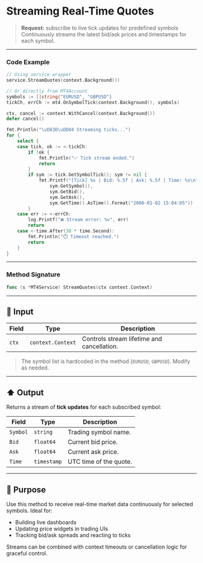 # Streaming Real-Time Quotes

> **Request:** subscribe to live tick updates for predefined symbols
> Continuously streams the latest bid/ask prices and timestamps for each symbol.

---

### Code Example

```go
// Using service wrapper
service.StreamQuotes(context.Background())

// Or directly from MT4Account
symbols := []string{"EURUSD", "GBPUSD"}
tickCh, errCh := mt4.OnSymbolTick(context.Background(), symbols)

ctx, cancel := context.WithCancel(context.Background())
defer cancel()

fmt.Println("\uD83D\uDD04 Streaming ticks...")
for {
    select {
    case tick, ok := <-tickCh:
        if !ok {
            fmt.Println("✅ Tick stream ended.")
            return
        }
        if sym := tick.GetSymbolTick(); sym != nil {
            fmt.Printf("[Tick] %s | Bid: %.5f | Ask: %.5f | Time: %s\n",
                sym.GetSymbol(),
                sym.GetBid(),
                sym.GetAsk(),
                sym.GetTime().AsTime().Format("2006-01-02 15:04:05"))
        }
    case err := <-errCh:
        log.Printf("❌ Stream error: %v", err)
        return
    case <-time.After(30 * time.Second):
        fmt.Println("⏱️ Timeout reached.")
        return
    }
}
```

---

### Method Signature

```go
func (s *MT4Service) StreamQuotes(ctx context.Context)
```

---

## 🔽 Input

| Field | Type              | Description                                |
| ----- | ----------------- | ------------------------------------------ |
| `ctx` | `context.Context` | Controls stream lifetime and cancellation. |

> The symbol list is hardcoded in the method (`EURUSD`, `GBPUSD`). Modify as needed.

---

## ⬆️ Output

Returns a stream of **tick updates** for each subscribed symbol:

| Field    | Type        | Description            |
| -------- | ----------- | ---------------------- |
| `Symbol` | `string`    | Trading symbol name.   |
| `Bid`    | `float64`   | Current bid price.     |
| `Ask`    | `float64`   | Current ask price.     |
| `Time`   | `timestamp` | UTC time of the quote. |

---

## 🎯 Purpose

Use this method to receive real-time market data continuously for selected symbols.
Ideal for:

* Building live dashboards
* Updating price widgets in trading UIs
* Tracking bid/ask spreads and reacting to ticks

Streams can be combined with context timeouts or cancellation logic for graceful control.
